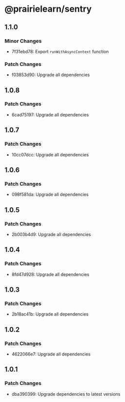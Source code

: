 # @prairielearn/sentry

## 1.1.0

### Minor Changes

- 7f31ebd78: Export `runWithAsyncContext` function

### Patch Changes

- f03853d90: Upgrade all dependencies

## 1.0.8

### Patch Changes

- 6cad75197: Upgrade all dependencies

## 1.0.7

### Patch Changes

- 10cc07dcc: Upgrade all dependencies

## 1.0.6

### Patch Changes

- 098f581da: Upgrade all dependencies

## 1.0.5

### Patch Changes

- 2b003b4d9: Upgrade all dependencies

## 1.0.4

### Patch Changes

- 8fd47d928: Upgrade all dependencies

## 1.0.3

### Patch Changes

- 2b18ac41b: Upgrade all dependencies

## 1.0.2

### Patch Changes

- 4622066e7: Upgrade all dependencies

## 1.0.1

### Patch Changes

- dba390399: Upgrade dependencies to latest versions
